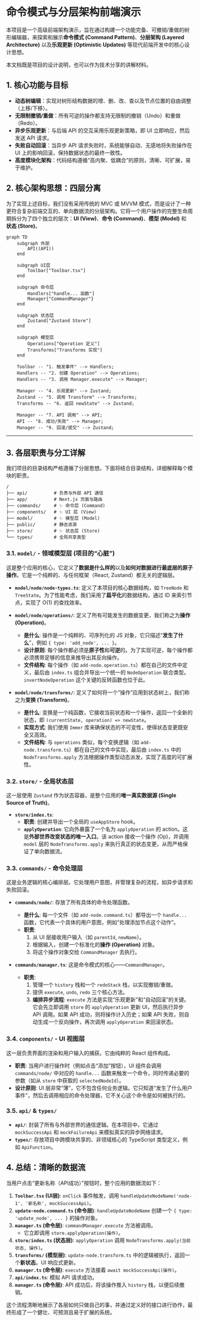 # 命令模式与分层架构前端演示

本项目是一个高级前端架构演示，旨在通过构建一个功能完备、可撤销/重做的树形编辑器，来探索和展示**命令模式 (Command Pattern)**、**分层架构 (Layered Architecture)** 以及**乐观更新 (Optimistic Updates)** 等现代前端开发中的核心设计思想。

本文档既是项目的设计说明，也可以作为技术分享的讲解材料。

## 1. 核心功能与目标

- **动态树编辑**：实现对树形结构数据的增、删、改、查以及节点位置的自由调整（上移/下移）。
- **无限制撤销/重做**：所有可逆的操作都支持无限制的撤销（Undo）和重做（Redo）。
- **异步乐观更新**：与后端 API 的交互采用乐观更新策略，即 UI 立即响应，然后发送 API 请求。
- **失败自动回滚**：当异步 API 请求失败时，系统能够自动、无感地将失败操作在 UI 上的影响回滚，保持数据状态的最终一致性。
- **高度模块化架构**：代码结构遵循“高内聚、低耦合”的原则，清晰、可扩展，易于维护。

## 2. 核心架构思想：四层分离

为了实现上述目标，我们没有采用传统的 MVC 或 MVVM 模式，而是设计了一种更符合复杂前端交互的、单向数据流的分层架构。它将一个用户操作的完整生命周期拆分为了四个独立的层次：**UI (View)**、**命令 (Command)**、**模型 (Model)** 和 **状态 (Store)**。

```mermaid
graph TD
    subgraph 外部
        API((API))
    end

    subgraph UI层
        Toolbar["Toolbar.tsx"]
    end

    subgraph 命令层
        Handlers["handle... 函数"]
        Manager{"CommandManager"}
    end

    subgraph 状态层
        Zustand["Zustand Store"]
    end

    subgraph 模型层
        Operations["Operation 定义"]
        Transforms["Transforms 实现"]
    end

    Toolbar -- "1. 触发事件" --> Handlers;
    Handlers -- "2. 创建 Operation" --> Operations;
    Handlers -- "3. 调用 Manager.execute" --> Manager;

    Manager -- "4. 乐观更新" --> Zustand;
    Zustand -- "5. 调用 Transform" --> Transforms;
    Transforms -- "6. 返回 newState" --> Zustand;

    Manager -- "7. API 调用" --> API;
    API -- "8. 成功/失败" --> Manager;
    Manager -- "9. 回滚/提交" --> Zustand;
```

---

## 3. 各层职责与分工详解

我们项目的目录结构严格遵循了分层思想。下面将结合目录结构，详细解释每个模块的职责。

```
/
├── api/          # 负责与外部 API 通信
├── app/          # Next.js 页面与路由
├── commands/     # ✨ 命令层 (Command)
├── components/   # ✨ UI 层 (View)
├── model/        # ✨ 模型层 (Model)
├── public/       # 静态资源
├── store/        # ✨ 状态层 (Store)
└── types/        # 全局共享类型
```

### 3.1. `model/` - 领域模型层 (项目的“心脏”)

这是整个应用的核心，它定义了**数据是什么样的**以及**如何对数据进行最底层的原子操作**。它是一个纯粹的、与任何框架（React, Zustand）都无关的逻辑层。

-   **`model/node/node-types.ts`**: 定义了本项目的核心数据结构，如 `TreeNode` 和 `TreeState`。为了性能考虑，我们采用了**扁平化**的数据结构，通过 ID 来索引节点，实现了 O(1) 的查找效率。

-   **`model/node/operations/`**: 定义了所有可能发生的数据变更，我们称之为**操作 (Operation)**。
    -   **是什么**: 操作是一个纯粹的、可序列化的 JS 对象，它只描述“**发生了什么**”，例如 `{ type: 'add_node', ... }`。
    -   **设计原则**: 每个操作都必须是**原子性**和**可逆**的。为了实现可逆，每个操作都必须携带足够的信息来推导出其反向操作。
    -   **文件结构**: 每个操作（如 `add-node.operation.ts`）都在自己的文件中定义，最后由 `index.ts` 组合并导出一个统一的 `NodeOperation` 联合类型。`invertNodeOperation` 这个关键的反转函数也位于此。

-   **`model/node/transforms/`**: 定义了如何将一个“操作”应用到状态树上，我们称之为**变换 (Transform)**。
    -   **是什么**: 变换是一个纯函数，它接收当前状态和一个操作，返回一个全新的状态，即 `(currentState, operation) => newState`。
    -   **实现方式**: 我们使用 `Immer` 库来确保状态的不可变性，使得状态变更既安全又高效。
    -   **文件结构**: 与 `operations` 类似，每个变换逻辑（如 `add-node.transform.ts`）都在自己的文件中实现，最后由 `index.ts` 中的 `NodeTransforms.apply` 方法根据操作类型动态派发，实现了高度的可扩展性。

### 3.2. `store/` - 全局状态层

这一层使用 `Zustand` 作为状态容器，是整个应用的**唯一真实数据源 (Single Source of Truth)**。

-   **`store/index.ts`**:
    -   **职责**: 创建并导出一个全局的 `useAppStore` hook。
    -   **`applyOperation`**: 它向外暴露了一个名为 `applyOperation` 的 action。这是**外部世界改变状态的唯一入口**。该 action 接收一个操作 (Op)，并调用 `model` 层的 `NodeTransforms.apply` 来执行真正的状态变更，从而严格保证了单向数据流。

### 3.3. `commands/` - 命令处理层

这是业务逻辑的核心编排层。它处理用户意图，并管理复杂的流程，如异步请求和失败回滚。

-   **`commands/node/`**: 存放了所有具体的命令处理函数。
    -   **是什么**: 每一个文件（如 `add-node.command.ts`）都导出一个 `handle...` 函数，它代表一个具体的用户意图，例如“处理添加节点这个动作”。
    -   **职责**:
        1.  从 UI 层接收用户输入（如 `parentId`, `newName`）。
        2.  根据输入，创建一个标准化的**操作 (Operation)** 对象。
        3.  将这个操作对象交给 `CommandManager` 去执行。

-   **`commands/manager.ts`**: 这是命令模式的核心——`CommandManager`。
    -   **职责**:
        1.  管理一个 `history` 栈和一个 `redoStack` 栈，以实现撤销/重做。
        2.  提供 `execute`, `undo`, `redo` 三个核心方法。
        3.  **编排异步流程**: `execute` 方法是实现“乐观更新”和“自动回滚”的关键。它会先立即调用 `store` 的 `applyOperation` 更新 UI，然后执行异步 API 调用。如果 API 成功，则将操作计入历史；如果 API 失败，则自动生成一个反向操作，再次调用 `applyOperation` 来回滚状态。

### 3.4. `components/` - UI 视图层

这一层负责界面的渲染和用户输入的捕获。它由纯粹的 React 组件构成。

-   **职责**: 当用户进行操作时（例如点击“添加”按钮），UI 组件会调用 `commands/node/` 中对应的 `handle...` 函数来触发一个命令，同时传递必要的参数（如从 `store` 中获取的 `selectedNodeId`）。
-   **设计原则**: UI 层非常“薄”，它不包含任何业务逻辑。它只知道“发生了什么用户事件”，然后去调用相应的命令处理器，它不关心这个命令是如何被执行的。

### 3.5. `api/` & `types/`

-   **`api/`**: 封装了所有与外部世界的通信逻辑。在本项目中，它通过 `mockSuccessApi` 和 `mockFailureApi` 来模拟真实的异步网络请求。
-   **`types/`**: 存放项目中跨模块共享的、非领域核心的 TypeScript 类型定义，例如 `ApiFunction`。

## 4. 总结：清晰的数据流

当用户点击“更新名称（API成功）”按钮时，整个应用的数据流如下：

1.  **`Toolbar.tsx` (UI层)**: `onClick` 事件触发，调用 `handleUpdateNodeName('node-1', '新名称', mockSuccessApi)`。
2.  **`update-node.command.ts` (命令层)**: `handleUpdateNodeName` 创建一个 `{ type: 'update_node', ... }` 的操作对象。
3.  **`manager.ts` (命令层)**: `commandManager.execute` 方法被调用。
    -   它立即调用 `store.applyOperation(操作)`。
4.  **`store/index.ts` (状态层)**: `applyOperation` 调用 `NodeTransforms.apply(当前状态, 操作)`。
5.  **`transforms/` (模型层)**: `update-node.transform.ts` 中的逻辑被执行，返回一个**新状态**。UI 响应式更新。
6.  **`manager.ts` (命令层)**: `execute` 方法接着 `await mockSuccessApi(操作)`。
7.  **`api/index.ts`**: 模拟 API 请求成功。
8.  **`manager.ts` (命令层)**: API 成功后，将该操作推入 `history` 栈，以便后续撤销。

这个流程清晰地展示了各层如何只做自己的事，并通过定义好的接口进行协作，最终形成了一个健壮、可预测且易于扩展的系统。
